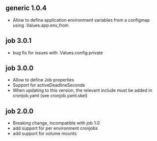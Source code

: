 ## generic 1.0.4
- Allow to define application environment variables from a configmap using .Values.app.env_from
## job 3.0.1
- bug fix for issues with .Values.config.private
## job 3.0.0
- Allow to define Job properties
- Support for activeDeadlineSeconds
- When updating to this version, the relevant include must be
  added in cronjob.yaml (see cronjob.yaml.skel)
## job 2.0.0
- Breaking change, incompatible with job 1.0
- add support for per environment cronjobs
- add support for volume mounts